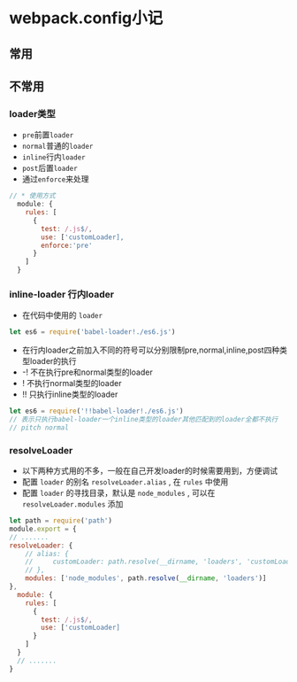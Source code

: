 # webpack.config小记
## 常用
## 不常用

### loader类型

* `pre`前置`loader`
* `normal`普通的`loader`
* `inline`行内`loader`
* `post`后置`loader`
* 通过`enforce`来处理
``` js
// * 使用方式
  module: {
    rules: [
      {
        test: /.js$/,
        use: ['customLoader],
        enforce:'pre'
      }
    ]
  }
```

### inline-loader 行内loader

* 在代码中使用的 `loader` 
``` js
let es6 = require('babel-loader!./es6.js')
```
* 在行内loader之前加入不同的符号可以分别限制pre,normal,inline,post四种类型loader的执行
* -! 不在执行pre和normal类型的loader
* ! 不执行normal类型的loader
* !! 只执行inline类型的loader
```js
let es6 = require('!!babel-loader!./es6.js')
// 表示只执行babel-loader一个inline类型的loader其他匹配到的loader全都不执行
// pitch normal
```

### resolveLoader

* 以下两种方式用的不多，一般在自己开发loader的时候需要用到，方便调试
* 配置 `loader` 的别名 `resolveLoader.alias` , 在 `rules` 中使用
* 配置 `loader` 的寻找目录，默认是 `node_modules` , 可以在 `resolveLoader.modules` 添加

``` js
let path = require('path')
module.export = {
// .......
resolveLoader: {
    // alias: {
    //     customLoader: path.resolve(__dirname, 'loaders', 'customLoader.js')
    // },
    modules: ['node_modules', path.resolve(__dirname, 'loaders')]
},
  module: {
    rules: [
      {
        test: /.js$/,
        use: ['customLoader]
      }
    ]
  }
  // .......
}
```
